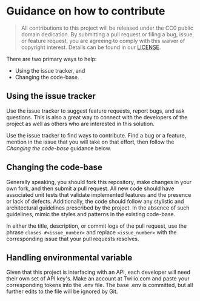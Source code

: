 # Guidance on how to contribute

> All contributions to this project will be released under the CC0 public domain
> dedication. By submitting a pull request or filing a bug, issue, or
> feature request, you are agreeing to comply with this waiver of copyright interest.
> Details can be found in our [LICENSE](LICENSE).


There are two primary ways to help:
 - Using the issue tracker, and
 - Changing the code-base.


## Using the issue tracker

Use the issue tracker to suggest feature requests, report bugs, and ask questions.
This is also a great way to connect with the developers of the project as well
as others who are interested in this solution.

Use the issue tracker to find ways to contribute. Find a bug or a feature, mention in
the issue that you will take on that effort, then follow the _Changing the code-base_
guidance below.


## Changing the code-base

Generally speaking, you should fork this repository, make changes in your
own fork, and then submit a pull request. All new code should have associated
unit tests that validate implemented features and the presence or lack of defects.
Additionally, the code should follow any stylistic and architectural guidelines
prescribed by the project. In the absence of such guidelines, mimic the styles
and patterns in the existing code-base.

In either the title, description, or commit logs of the pull request, use the phrase
`closes #<issue_number>` and replace `<issue_number>` with the corresponding issue 
that your pull requests resolves. 


## Handling environmental variable

Given that this project is interfacing with an API, each developer will need their
own set of API key's. Make an account at Twilio.com and paste your corresponding
tokens into the .env file. The base .env is committed, but all further edits to 
the file will be ignored by Git. 
